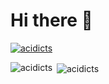 <h1 style="align-text: center">Hi there 👋</h1>

<p align="left"> <a href="https://github.com/ryo-ma/github-profile-trophy"><img src="https://github-profile-trophy.vercel.app/?username=acidicts" alt="acidicts" /></a> </p>

<p><img align="left" src="https://github-readme-stats.vercel.app/api/top-langs?username=acidicts&show_icons=true&locale=en&layout=compact" alt="acidicts" /></p>
<p>&nbsp;<img align="center" src="https://github-readme-stats.vercel.app/api?username=acidicts&show_icons=true&locale=en" alt="acidicts" /></p>
